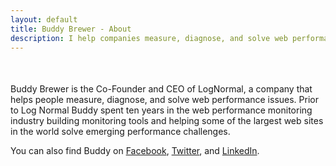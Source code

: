 ```yaml
---
layout: default
title: Buddy Brewer - About
description: I help companies measure, diagnose, and solve web performance issues.
---
```


<div style="margin-top: 50px;"></div>

Buddy Brewer is the Co-Founder and CEO of LogNormal, a company that helps people measure, diagnose, and solve web performance issues. Prior to Log Normal Buddy spent ten years in the web performance monitoring industry building monitoring tools and helping some of the largest web sites in the world solve emerging performance challenges.

You can also find Buddy on [Facebook](https://www.facebook.com/buddybrewer), [Twitter](https://twitter.com/bbrewer), and [LinkedIn](http://www.linkedin.com/in/bbrewer).